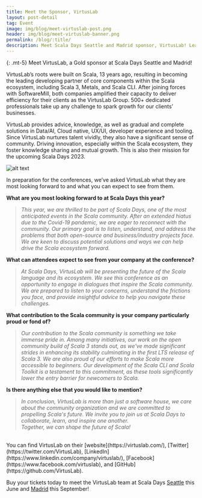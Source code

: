 ```yaml
---
title: Meet the Sponsor, VirtusLab
layout: post-detail
tag: Event
image: img/blog/meet-virtuslab-post.png
header: img/blog/meet-virtuslab-banner.png
permalink: /blog/:title/
description: Meet Scala Days Seattle and Madrid sponsor, VirtusLab! Learn more about this sponsor and see what they look forward to seeing in Seattle and Madrid this year!
---
```

{: .mt-5}
Meet VirtusLab, a Gold sponsor at Scala Days Seattle and Madrid!

VirtusLab’s roots were built on Scala, 13 years ago, resulting in becoming the leading developing partner of core components within the Scala ecosystem, including Scala 3, Metals, and Scala CLI. After joining forces with SoftwareMill, both companies amplified their capacity to deliver efficiency for their clients as the VirtusLab Group. 500+ dedicated professionals take up any challenge to spark growth for our clients’ businesses.

VirtusLab provides advice, knowledge, as well as gradual and complete solutions in Data/AI, Cloud native, UX/UI, developer experience and tooling. Since VirtusLab nurtures talent vividly, they also have a significant sense of community. Driving innovation, especially within the Scala ecosystem, they foster knowledge sharing and mutual growth. This is also their mission for the upcoming Scala Days 2023.

![alt text](/img/assets/sponsors/sponsor-card-virtuslab.png)

In preparation for the conferences, we’ve asked VirtusLab what they are most looking forward to and what you can expect to see from them.

**What are you most looking forward to at Scala Days this year?**

> *This year, we are thrilled to be part of Scala Days, one of the most anticipated events in the Scala community. After an extended hiatus due to the Covid-19 pandemic, we are eager to reconnect with the community. Our primary goal is to listen, understand, and address the problems that both open-source and business/industry projects face. We are keen to discuss potential solutions and ways we can help drive the Scala ecosystem forward.*

**What can attendees expect to see from your company at the conference?**

> *At Scala Days, VirtusLab will be presenting the future of the Scala language and its ecosystem. We see this conference as an opportunity to engage in dialogues that inspire the Scala community. We are prepared to listen to your concerns, understand the frictions you face, and provide insightful advice to help you navigate these challenges.*

**What contribution to the Scala community is your company particularly proud or fond of?**

> *Our contribution to the Scala community is something we take immense pride in. Among many initiatives, our work on the open community build of Scala 3 stands out, as we've made significant strides in enhancing its stability culminating in the first LTS release of Scala 3. We are also proud of our efforts to make Scala more accessible to beginners. Our development of the Scala CLI and Scala Toolkit is a testament to this commitment, as these tools significantly lower the entry barrier for newcomers to Scala.*

**Is there anything else that you would like to mention?**

> *In conclusion, VirtusLab is more than just a software house, we care about the community organization and we are committed to propelling Scala's future. We invite you to join us at Scala Days to collaborate, learn, and inspire one another. <br> Together, we can shape the future of Scala!*

<br>
You can find VirtusLab on their [website](https://virtuslab.com/), [Twitter](https://twitter.com/VirtusLab), [LinkedIn](https://www.linkedin.com/company/virtuslab/), [Facebook](https://www.facebook.com/virtuslab), and [GitHub](https://github.com/VirtusLab).

Buy your tickets today to meet the VirtusLab team at Scala Days [Seattle](https://scaladays.org/seattle-2023/#seattle-pricetable) this June and [Madrid](https://scaladays.org/madrid-2023/#pricetable) this September!
